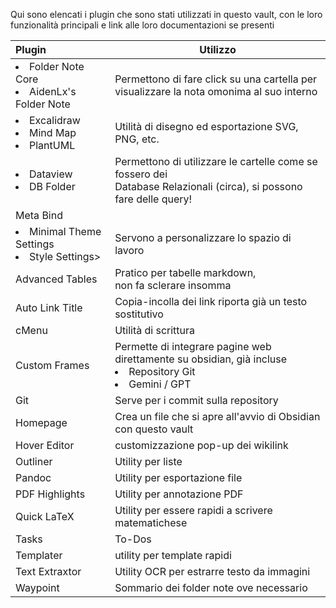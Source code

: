 Qui sono elencati i plugin che sono stati utilizzati in questo vault, con le loro funzionalità principali e link alle loro documentazioni se presenti


| Plugin                                        | Utilizzo                                                                                                                |
| :-------------------------------------------- | ----------------------------------------------------------------------------------------------------------------------- |
| <li>Folder Note Core<li>AidenLx's Folder Note | Permettono di fare click su una cartella per<br>visualizzare la nota omonima al suo interno                             |
| <li>Excalidraw<li>Mind Map<li>PlantUML        | Utilità di disegno ed esportazione SVG, PNG, etc.                                                                       |
| <li>Dataview<li>DB Folder                     | Permettono di utilizzare le cartelle come se fossero dei <br>Database Relazionali (circa), si possono fare delle query! |
| Meta Bind                                     |                                                                                                                         |
| <li>Minimal Theme Settings<li>Style Settings> | Servono a personalizzare lo spazio di lavoro                                                                            |
| Advanced Tables                               | Pratico per tabelle markdown, <br>non fa sclerare insomma                                                               |
| Auto Link Title                               | Copia-incolla dei link riporta già un testo sostitutivo                                                                 |
| cMenu                                         | Utilità di scrittura                                                                                                    |
| Custom Frames                                 | Permette di integrare pagine web direttamente su obsidian, già incluse<li>Repository Git<li>Gemini / GPT                |
| Git                                           | Serve per i commit sulla repository                                                                                     |
| Homepage                                      | Crea un file che si apre all'avvio di Obsidian con questo vault                                                         |
| Hover Editor                                  | customizzazione pop-up dei wikilink                                                                                     |
| Outliner                                      | Utility per liste                                                                                                       |
| Pandoc                                        | Utility per esportazione file                                                                                           |
| PDF Highlights                                | Utility per annotazione PDF                                                                                             |
| Quick LaTeX                                   | Utility per essere rapidi a scrivere matematichese                                                                      |
| Tasks                                         | To-Dos                                                                                                                  |
| Templater                                     | utility per template rapidi                                                                                             |
| Text Extraxtor                                | Utility OCR per estrarre testo da immagini                                                                              |
| Waypoint                                      | Sommario dei folder note ove necessario                                                                                 |
